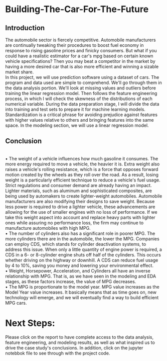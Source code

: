 # Building-The-Car-For-The-Future
<h2> Introduction</h2>
The automobile sector is fiercely competitive. Automobile manufacturers are continually tweaking their procedures to boost fuel economy in response to rising gasoline prices and finicky consumers. But what if you could have a realistic estimator for a car's mpg based on certain known vehicle specifications? Then you may beat a competitor in the market by having a more desired car that is also more efficient and winning a sizable market share.<br>
In this project, we will use prediction software using a dataset of cars. The program and data used are simple to comprehend. We'll go through them in the data analysis portion. We'll look at missing values and outliers before training the linear regression model. Then follows the feature engineering process, in which I will check the skewness of the distributions of each numerical variable. During the data preparation stage, I will divide the data into training and test sets to prepare it for machine learning models. Standardization is a critical phrase for avoiding prejudice against features with higher values relative to others and bringing features into the same space. In the modeling section, we will use a linear regression model.
<h2>Conclusion</h2><br>
• The weight of a vehicle influences how much gasoline it consumes. The more energy 
required to move a vehicle, the heavier it is. Extra weight also raises a vehicle's rolling 
resistance, which is a force that opposes forward motion created by the wheels as they 
roll over the road. As a result, losing weight is a particularly efficient technique to reduce 
a vehicle's fuel usage. Strict regulations and consumer demand are already having an 
impact. Lighter materials, such as aluminum and sophisticated composites, are being used 
by automakers to create lighter-weight automobiles. Automobile manufacturers are also 
modifying their designs to save weight. Because less power is required to drive a lighter 
vehicle, these advancements are allowing for the use of smaller engines with no loss of 
performance. If we take this weight aspect into account and replace heavy parts with 
lighter ones while assuring no performance loss, the firm may continue to manufacture
automobiles with high MPG.<br>
• The number of cylinders also has a significant role in poorer MPG. The more cylinders 
there are in the automobile, the lower the MPG. Companies can employ CDS, which 
stands for cylinder deactivation systems, to address this issue. When only a little quantity 
of engine power is required, a CDS in a 6- or 8-cylinder engine shuts off half of the 
cylinders. This occurs whether driving on the highway or downhill. A CDS can reduce 
fuel usage by 4 to 10%, saving you money and lowering your environmental effect.<br>
• Weight, Horsepower, Acceleration, and Cylinders all have an inverse relationship with 
MPG. That is, as we have seen in the modeling and EDA stages, as these factors increase, 
the value of MPG decreases.<br>
• The MPG is proportionate to the model year. MPG value increases as the Model Year 
value increases. It basically means that as time goes on, new technology will emerge, and 
we will eventually find a way to build efficient MPG cars.<br>
<h1>Next Steps:</h1>
Please click on the report to have complete access to the data analysis, feature engineering, and modeling results, as well as what inspired us to drive the case study's conclusions. In addition, click on the jupyter notebbok file to see through with the project code.
